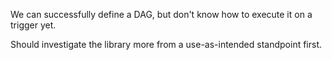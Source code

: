 We can successfully define a DAG, but don't know how to execute it on a trigger yet.

Should investigate the library more from a use-as-intended standpoint first.